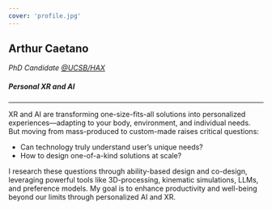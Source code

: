 ```yaml
---
cover: 'profile.jpg'
---
```


## Arthur Caetano
_PhD Candidate [@UCSB/HAX](https://sites.cs.ucsb.edu/~sra/index.html)_
##### Personal XR and AI
------------
XR and AI are transforming one-size-fits-all solutions into personalized experiences—adapting to your body, environment, and individual needs. But moving from mass-produced to custom-made raises critical questions:

- Can technology truly understand user’s unique needs?
- How to design one-of-a-kind solutions at scale?

I research these questions through ability-based design and co-design, leveraging powerful tools like 3D-processing, kinematic simulations, LLMs, and preference models. My goal is to enhance productivity and well-being beyond our limits through personalized AI and XR.